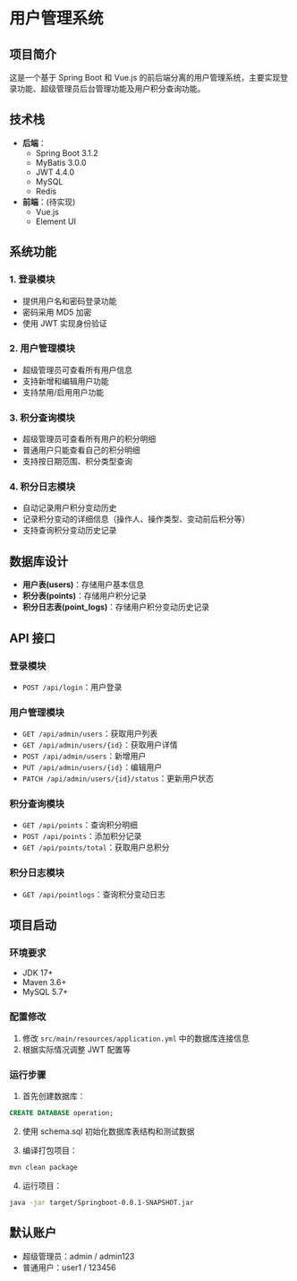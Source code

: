 # 用户管理系统

## 项目简介
这是一个基于 Spring Boot 和 Vue.js 的前后端分离的用户管理系统，主要实现登录功能、超级管理员后台管理功能及用户积分查询功能。

## 技术栈
- **后端**：
  - Spring Boot 3.1.2
  - MyBatis 3.0.0
  - JWT 4.4.0
  - MySQL
  - Redis
- **前端**：(待实现)
  - Vue.js
  - Element UI

## 系统功能

### 1. 登录模块
- 提供用户名和密码登录功能
- 密码采用 MD5 加密
- 使用 JWT 实现身份验证

### 2. 用户管理模块
- 超级管理员可查看所有用户信息
- 支持新增和编辑用户功能
- 支持禁用/启用用户功能

### 3. 积分查询模块
- 超级管理员可查看所有用户的积分明细
- 普通用户只能查看自己的积分明细
- 支持按日期范围、积分类型查询

### 4. 积分日志模块
- 自动记录用户积分变动历史
- 记录积分变动的详细信息（操作人、操作类型、变动前后积分等）
- 支持查询积分变动历史记录

## 数据库设计
- **用户表(users)**：存储用户基本信息
- **积分表(points)**：存储用户积分记录
- **积分日志表(point_logs)**：存储用户积分变动历史记录

## API 接口

### 登录模块
- `POST /api/login`：用户登录

### 用户管理模块
- `GET /api/admin/users`：获取用户列表
- `GET /api/admin/users/{id}`：获取用户详情
- `POST /api/admin/users`：新增用户
- `PUT /api/admin/users/{id}`：编辑用户
- `PATCH /api/admin/users/{id}/status`：更新用户状态

### 积分查询模块
- `GET /api/points`：查询积分明细
- `POST /api/points`：添加积分记录
- `GET /api/points/total`：获取用户总积分

### 积分日志模块
- `GET /api/pointlogs`：查询积分变动日志

## 项目启动

### 环境要求
- JDK 17+
- Maven 3.6+
- MySQL 5.7+

### 配置修改
1. 修改 `src/main/resources/application.yml` 中的数据库连接信息
2. 根据实际情况调整 JWT 配置等

### 运行步骤
1. 首先创建数据库：
```sql
CREATE DATABASE operation;
```

2. 使用 schema.sql 初始化数据库表结构和测试数据

3. 编译打包项目：
```bash
mvn clean package
```

4. 运行项目：
```bash
java -jar target/Springboot-0.0.1-SNAPSHOT.jar
```

## 默认账户
- 超级管理员：admin / admin123
- 普通用户：user1 / 123456 